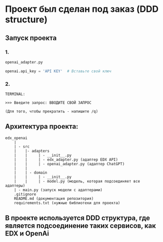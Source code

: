 # Проект был сделан под заказ (DDD structure)
## Запуск проекта
### 1.
```python
openai_adapter.py

openai.api_key = 'API KEY'  # Вставьте свой ключ
```
### 2.
```text
TERMINAL:

>>> Введите запрос: ВВОДИТЕ СВОЙ ЗАПРОС 

(Для того, чтобы прекратить - напишите /q)
```

## Архитектура проекта:
```text
edx_openai
    |
    | - src
    |    |- adapters
    |    |     | - __init__.py
    |    |     | - edx_adapter.py (адаптер EDX API)
    |    |     | - openai_adapter.py (адаптер ChatGPT)
    |    |  
    |    | - domain
    |    |     | - __init__.py 
    |    |     | - model.py (модель, которая подсоединяет все адаптеры)
    | - main.py (запуск модели с адаптерами)
    .gitignore
    README.md (документация репозитория)
    requirements.txt (нужные библиотеки для проекта)
```

## В проекте используется DDD структура, где является подсоединение таких сервисов, как EDX и OpenAi
